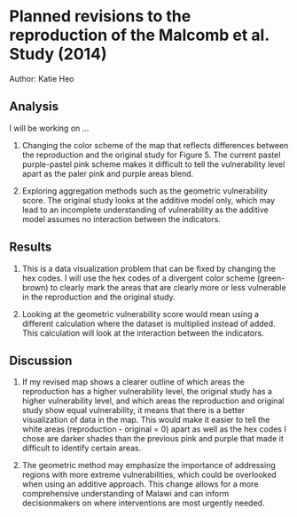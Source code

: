 # Planned revisions to the reproduction of the Malcomb et al. Study (2014)

Author: Katie Heo

## Analysis

I will be working on ... 

1. Changing the color scheme of the map that reflects differences between the reproduction and the original study for Figure 5. The current pastel purple-pastel pink scheme makes it difficult to tell the vulnerability level apart as the paler pink and purple areas blend. 

2. Exploring aggregation methods such as the geometric vulnerability score. The original study looks at the additive model only, which may lead to an incomplete understanding of vulnerability as the additive model assumes no interaction between the indicators.


## Results

1. This is a data visualization problem that can be fixed by changing the hex codes. I will use the hex codes of a divergent color scheme (green-brown) to clearly mark the areas that are clearly more or less vulnerable in the reproduction and the original study. 

2. Looking at the geometric vulnerability score would mean using a different calculation where the dataset is multiplied instead of added. This calculation will look at the interaction between the indicators.

## Discussion

1. If my revised map shows a clearer outline of which areas the reproduction has a higher vulnerability level, the original study has a higher vulnerability level, and which areas the reproduction and original study show equal vulnerability, it means that there is a better visualization of data in the map. This would make it easier to tell the white areas (reproduction - original = 0) apart as well as the hex codes I chose are darker shades than the previous pink and purple that made it difficult to identify certain areas.

2. The geometric method may emphasize the importance of addressing regions with more extreme vulnerabilities, which could be overlooked when using an additive approach. This change allows for a more comprehensive understanding of Malawi and can inform decisionmakers on where interventions are most urgently needed.
